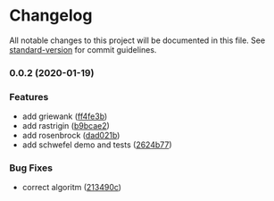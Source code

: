 # Changelog

All notable changes to this project will be documented in this file. See [standard-version](https://github.com/conventional-changelog/standard-version) for commit guidelines.

### 0.0.2 (2020-01-19)

### Features

- add griewank ([ff4fe3b](https://github.com/Krivega/swarm-intelligence/commit/ff4fe3bc6409ee37c901395fae1a22238ce12543))
- add rastrigin ([b9bcae2](https://github.com/Krivega/swarm-intelligence/commit/b9bcae2df1db972e066228d42614490ddc1e34e2))
- add rosenbrock ([dad021b](https://github.com/Krivega/swarm-intelligence/commit/dad021b738a78920dd9a6024a74e262b107ec460))
- add schwefel demo and tests ([2624b77](https://github.com/Krivega/swarm-intelligence/commit/2624b77b14d11ebad48a79702ccbe8ab2909ed64))

### Bug Fixes

- correct algoritm ([213490c](https://github.com/Krivega/swarm-intelligence/commit/213490c4a03c06f17460096df7a4d02aa6694333))
